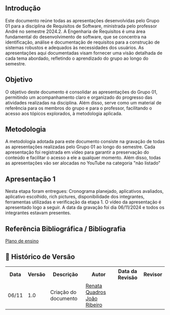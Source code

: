 ## Introdução
Este documento reúne todas as apresentações desenvolvidas pelo Grupo 01 para a disciplina de Requisitos de Software, ministrada pelo professor André no semestre 2024.2. A Engenharia de Requisitos é uma área fundamental do desenvolvimento de software, que se concentra na identificação, análise e documentação de requisitos para a construção de sistemas robustos e adequados às necessidades dos usuários. As apresentações aqui documentadas visam fornecer uma visão detalhada de cada tema abordado, refletindo o aprendizado do grupo ao longo do semestre.

## Objetivo
O objetivo deste documento é consolidar as apresentações do Grupo 01, permitindo um acompanhamento claro e organizado do progresso das atividades realizadas na disciplina. Além disso, serve como um material de referência para os membros do grupo e para o professor, facilitando o acesso aos tópicos explorados, à metodologia aplicada.

## Metodologia
A metodologia adotada para este documento consiste na gravação de todas as apresentações realizadas pelo Grupo 01 ao longo do semestre. Cada apresentação foi registrada em vídeo para garantir a preservação do conteúdo e facilitar o acesso a ele a qualquer momento. Além disso, todas as apresentações vão ser alocadas no YouTube na categoria "não listado"

## Apresentação 1
Nesta etapa foram entregues: Cronograma planejado, aplicativos avaliados, aplicativo escolhido, rich pictures, disponibilidade dos integrantes, ferramentas utilizadas e verificação da etapa 1. O vídeo da apresentação é apresentado logo a seguir. A data da gravação foi dia 06/11/2024 e todos os integrantes estavam presentes.

## Referência Bibliográfica / Bibliografia
[Plano de ensino](https://aprender3.unb.br/pluginfile.php/2972367/mod_resource/content/52/Plano_de_Ensino%20RE%20022024%20Turma%2002%20v1.pdf)

## :round_pushpin: Histórico de Versão 

<div align="center">
    <table>
        <tr>
            <th>Data</th>
            <th>Versão</th>
            <th>Descrição</th>
            <th>Autor</th>
            <th>Data da Revisão</th>
            <th>Revisor</th>
        </tr>
        <tr>
            <td>06/11</td>
            <td>1.0</td>
            <td>Criação do documento</td>
            <td><a href="https://github.com/Renatinha28">Renata Quadros</a> <a href="https://github.com/Joa0V">João Ribeiro</a></td>
            <td></td>
            <td></td>
        </tr>
    </table>
</div>